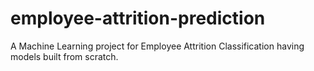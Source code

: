 # employee-attrition-prediction
A Machine Learning project for Employee Attrition Classification having models built from scratch.
